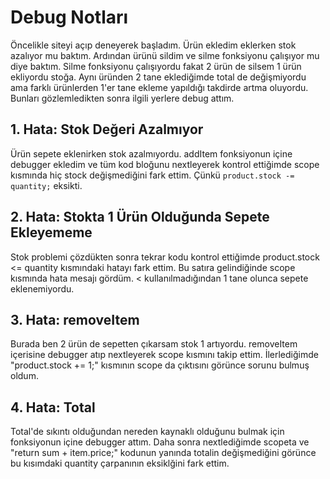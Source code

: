 # Debug Notları

Öncelikle siteyi açıp deneyerek başladım. Ürün ekledim eklerken stok azalıyor mu baktım. Ardından ürünü sildim ve silme fonksiyonu çalışıyor mu diye baktım. Silme fonksiyonu çalışıyordu fakat 2 ürün de silsem 1 ürün ekliyordu stoğa. Aynı üründen 2 tane eklediğimde total de değişmiyordu ama farklı ürünlerden 1'er tane ekleme yapıldığı takdirde artma oluyordu. Bunları gözlemledikten sonra ilgili yerlere debug attım.

## 1. Hata: Stok Değeri Azalmıyor  
Ürün sepete eklenirken stok azalmıyordu. addItem fonksiyonun içine debugger ekledim ve tüm kod bloğunu nextleyerek kontrol ettiğimde scope kısmında hiç stock değişmediğini fark ettim. Çünkü `product.stock -= quantity;` eksikti.

## 2. Hata: Stokta 1 Ürün Olduğunda Sepete Ekleyememe
Stok problemi çözdükten sonra tekrar kodu kontrol ettiğimde product.stock <= quantity kısmındaki hatayı fark ettim. Bu satıra gelindiğinde scope kısmında hata mesajı gördüm. < kullanılmadığından 1 tane olunca sepete eklenemiyordu.

## 3. Hata: removeItem
Burada ben 2 ürün de sepetten çıkarsam stok 1 artıyordu. removeItem içerisine debugger atıp nextleyerek scope kısmını takip ettim. İlerlediğimde "product.stock += 1;" kısmının scope da çıktısını görünce sorunu bulmuş oldum.

## 4. Hata: Total
Total'de sıkıntı olduğundan nereden kaynaklı olduğunu bulmak için fonksiyonun içine debugger attım. Daha sonra nextlediğimde scopeta ve "return sum + item.price;" kodunun yanında totalin değişmediğini görünce bu kısımdaki  quantity çarpanının eksiklğini fark ettim.